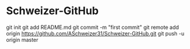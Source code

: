 # Schweizer-GitHub
git init
git add README.md
git commit -m "first commit"
git remote add origin https://github.com/ASchweizer31/Schweizer-GitHub.git
git push -u origin master
